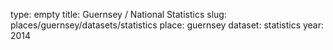 type: empty
title: Guernsey / National Statistics
slug: places/guernsey/datasets/statistics
place: guernsey
dataset: statistics
year: 2014
